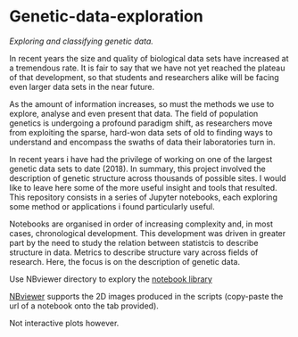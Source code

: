 # Genetic-data-exploration

*Exploring and classifying genetic data.*

In recent years the size and quality of biological data sets have increased at a tremendous rate. It is fair to say that we 
have not yet reached the plateau of that development, so that students and researchers alike will be facing even larger data 
sets in the near future.

As the amount of information increases, so must the methods we use to explore, analyse and even present that data. 
The field of population genetics is undergoing a profound paradigm shift, as researchers move from exploiting the sparse, 
hard-won data sets of old to finding ways to understand and encompass the swaths of data their laboratories turn in. 

In recent years i have had the privilege of working on one of the largest genetic data sets to date (2018). In summary, this 
project involved the description of genetic structure across thousands of possible sites. I would like to leave 
here some of the more useful insight and tools that resulted. This repository consists in a series of Jupyter notebooks, 
each exploring some method or applications i found particularly useful.

Notebooks are organised in order of increasing complexity and, in most cases, chronological development. This development was driven in 
greater part by the need to study the relation between statistcis to describe structure in data. Metrics to describe structure vary
across fields of research. Here, the focus is on the description of genetic data. 

Use NBviewer directory to explory the [notebook library](https://nbviewer.jupyter.org/github/SantosJGND/Genetic-data-analysis/tree/master/)

[NBviewer](https://nbviewer.jupyter.org/) supports the 2D images produced in the scripts (copy-paste the url of a notebook onto the tab provided).

Not interactive plots however.


